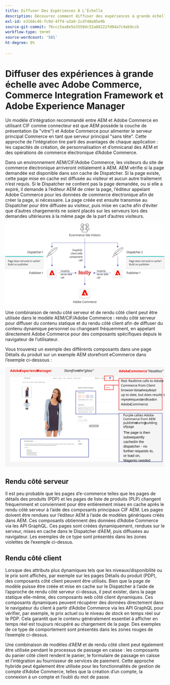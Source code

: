 ```yaml
---
title: Diffuser Des Expériences À L’Échelle
description: Découvrez comment diffuser des expériences à grande échelle avec Adobe Commerce et Adobe Experience Manager.
exl-id: e3166c46-fc9d-4ff4-a3a9-2cd740a95e9b
source-git-commit: 76ccc5aa8e5e3358dc52a88222fd0da7c4eb9ccb
workflow-type: tm+mt
source-wordcount: '581'
ht-degree: 0%

---
```


# Diffuser des expériences à grande échelle avec Adobe Commerce, Commerce Integration Framework et Adobe Experience Manager

Un modèle d’intégration recommandé entre AEM et Adobe Commerce en utilisant CIF comme connecteur est que AEM possède la couche de présentation (la &quot;vitre&quot;) et Adobe Commerce pour alimenter le serveur principal Commerce en tant que serveur principal &quot;sans tête&quot;. Cette approche de l’intégration tire parti des avantages de chaque application : les capacités de création, de personnalisation et d’omnicanal des AEM et des opérations de commerce électronique d’Adobe Commerce.

Dans un environnement AEM/CIF/Adobe Commerce, les visiteurs du site de commerce électronique arriveront initialement à AEM. AEM vérifie si la page demandée est disponible dans son cache de Dispatcher. Si la page existe, cette page mise en cache est diffusée au visiteur et aucun autre traitement n’est requis. Si le Dispatcher ne contient pas la page demandée, ou si elle a expiré, il demande à l’éditeur AEM de créer la page, l’éditeur appelant Adobe Commerce pour les données de commerce électronique afin de créer la page, si nécessaire. La page créée est ensuite transmise au Dispatcher pour être diffusée au visiteur, puis mise en cache afin d’éviter que d’autres chargements ne soient placés sur les serveurs lors des demandes ultérieures à la même page de la part d’autres visiteurs.

![Diagramme de présentation de l’architecture d’Adobe Experience Manager et Adobe Commerce](../assets/commerce-at-scale/overview.png)

Une combinaison de rendu côté serveur et de rendu côté client peut être utilisée dans le modèle AEM/CIF/Adobe Commerce : rendu côté serveur pour diffuser du contenu statique et du rendu côté client afin de diffuser du contenu dynamique personnel ou changeant fréquemment, en appelant directement Adobe Commerce pour des composants spécifiques depuis le navigateur de l’utilisateur.

Vous trouverez un exemple des différents composants dans une page Détails du produit sur un exemple AEM storefront eCommerce dans l’exemple ci-dessous :

![Diagramme de présentation de l’architecture d’Adobe Experience Manager et Adobe Commerce](../assets/commerce-at-scale/product-details-page.svg)

## Rendu côté serveur

Il est peu probable que les pages d’e-commerce telles que les pages de détails des produits (PDP) et les pages de liste de produits (PLP) changent fréquemment et conviennent pour être entièrement mises en cache après le rendu côté serveur à l’aide des composants principaux CIF AEM. Les pages doivent être rendues sur l’éditeur AEM à l’aide de modèles génériques créés dans AEM. Ces composants obtiennent des données d’Adobe Commerce via les API GraphQL. Ces pages sont créées dynamiquement, rendues sur le serveur, mises en cache dans le Dispatcher d’AEM, puis diffusées au navigateur. Les exemples de ce type sont présentés dans les zones violettes de l’exemple ci-dessus.

## Rendu côté client

Lorsque des attributs plus dynamiques tels que les niveaux/disponibilité ou le prix sont affichés, par exemple sur les pages Détails du produit (PDP), des composants côté client peuvent être utilisés. Bien que la page de modèle puisse être créée et mise en cache sur le Dispatcher à l’aide de l’approche de rendu côté serveur ci-dessus, il peut exister, dans la page statique elle-même, des composants web côté client dynamiques. Ces composants dynamiques peuvent récupérer des données directement dans le navigateur du client à partir d’Adobe Commerce via les API GraphQL pour vérifier, par exemple, le prix actuel ou le niveau de stock en temps réel sur le PDP. Cela garantit que le contenu généralement essentiel à afficher en temps réel est toujours récupéré au chargement de la page. Des exemples de ce type de comportement sont présentés dans les zones rouges de l’exemple ci-dessus.

Une combinaison de modèles d’AEM et de rendu côté client peut également être utilisée pendant le processus de passage en caisse : les composants du panier côté client rendent le panier, le formulaire de passage en caisse et l’intégration au fournisseur de services de paiement. Cette approche hybride peut également être utilisée pour les fonctionnalités de gestion de compte d’Adobe Commerce, telles que la création d’un compte, la connexion à un compte et l’oubli du mot de passe.
